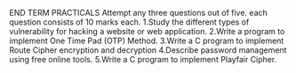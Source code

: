 END TERM PRACTICALS Attempt any three questions out of five. each question consists of 10 marks each.
1.Study the different types of vulnerability for hacking a website or web application.
2.Write a program to implement One Time Pad (OTP) Method.
3.Write a C program to implement Route Cipher encryption and decryption
4.Describe password management using free online tools.
5.Write a C program to implement Playfair Cipher.
